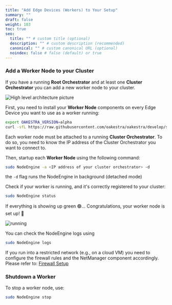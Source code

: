 ```yaml
---
title: "Add Edge Devices (Workers) to Your Setup"
summary: ""
draft: false
weight: 103
toc: true
seo:
  title: "" # custom title (optional)
  description: "" # custom description (recommended)
  canonical: "" # custom canonical URL (optional)
  noindex: false # false (default) or true
---
```


### Add a Worker Node to your Cluster

If you have a running **Root Orchestrator** and at least one **Cluster Orchestrator** you can add a new worker node to your cluster. 

![High level architecture picture](/archive/alpha-bass/deploy-worker.png)

First, you need to install your **Worker Node** components on every Edge Device you want to use as a worker running:

```bash
export OAKESTRA_VERSION=alpha
curl -sfL https://raw.githubusercontent.com/oakestra/oakestra/develop/scripts/InstallOakestraWorker.sh | sh -  
```


Each worker node must be attached to a running **Cluster Orchestrator**. To do so, you need to know the IP address of the Cluster Orchestrator you want to connect to. 

Then, startup each **Worker Node** using the following command:

```bash
sudo NodeEngine -a <IP address of your cluster orchestrator> -d
```

the `-d` flag runs the NodeEngine in background (detached mode)

Check if your worker is running, and it's correctly registered to your cluster:
```bash
sudo NodeEngine status
```

If everything is showing up green 🟢... Congratulations, your worker node is set up! 🎉

![running](/archive/alpha-bass/running.png)


You can check the NodeEngine logs using 

```bash
sudo NodeEngine logs
```



If you run into a restricted network (e.g., on a cloud VM) you need to configure the firewall rules and the NetManager component accordingly. Please refer to: [Firewall Setup](../firewall-configuration)  


### Shutdown a Worker

To stop a worker node, use:

```bash
sudo NodeEngine stop
```

